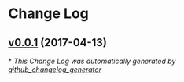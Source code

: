 # Change Log

## [v0.0.1](https://github.com/feathersjs/feathers-fs/tree/v0.0.1) (2017-04-13)


\* *This Change Log was automatically generated by [github_changelog_generator](https://github.com/skywinder/Github-Changelog-Generator)*